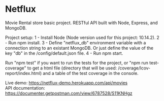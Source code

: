 # Netflux
Movie Rental store basic project. RESTful API built with Node, Express, and MongoDB.

Project setup:
1 - Install Node (Node version used for this project: 10.14.2).
2 - Run npm install.
3 - Define "netflux_db" environment variable with a connection string to an existant MongoDB. Or just define the value of the key "db" in the /config/default.json file.
4 - Run npm start.

Run "npm test" if you want to run the tests for the project, or "npm run test-coverage" to get a html file (directory that will be used: /coverage/lcov-report/index.html) and a table of the test coverage in the console.

Live demo: https://netflux-demo.herokuapp.com/api/movies  
API documentation: https://documenter.getpostman.com/view/6787528/S11KNHgz
